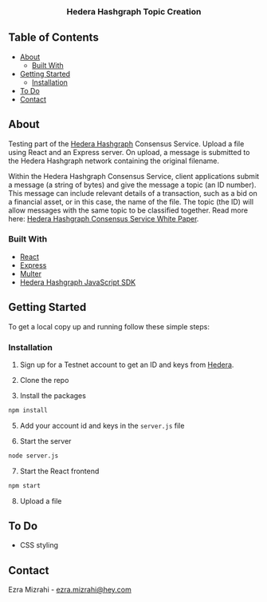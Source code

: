 <br />
<p align="center">
  <h3 align="center">Hedera Hashgraph Topic Creation</h3>
</p>



## Table of Contents

* [About](#about)
  * [Built With](#built-with)
* [Getting Started](#getting-started)
  * [Installation](#installation)
* [To Do](#to-do)
* [Contact](#contact)



## About

Testing part of the [Hedera Hashgraph](https://docs.hedera.com/guides/docs/sdks) Consensus Service. Upload a file using React and an Express server. On upload, a message is submitted to the Hedera Hashgraph network containing the original filename.

Within the Hedera Hashgraph Consensus Service, client applications submit a message (a string of bytes) and give the message a topic (an ID number). This message can include relevant details of a transaction, such as a bid on a financial asset, or in this case, the name of the file. The topic (the ID) will allow messages with the same topic to be classified together. Read more here: [Hedera Hashgraph Consensus Service White Paper](https://hedera.com/hh-consensus-service-whitepaper.pdf).

### Built With

* [React](https://reactjs.org/)
* [Express](https://expressjs.com/)
* [Multer](https://github.com/expressjs/multer)
* [Hedera Hashgraph JavaScript SDK](https://docs.hedera.com/guides/docs/sdks)

## Getting Started

To get a local copy up and running follow these simple steps:

### Installation

1. Sign up for a Testnet account to get an ID and keys from [Hedera](https://hedera.com/).

2. Clone the repo

3. Install the packages
```sh
npm install
```
5. Add your account id and keys in the `server.js` file

6. Start the server
```bash
node server.js
```

7. Start the React frontend
```bash
npm start
```

8. Upload a file

## To Do
* CSS styling

## Contact

Ezra Mizrahi - ezra.mizrahi@hey.com

